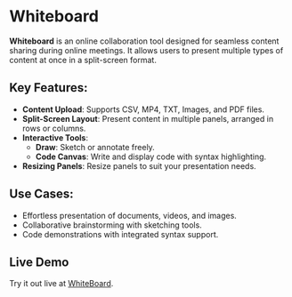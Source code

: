 # Whiteboard

**Whiteboard** is an online collaboration tool designed for seamless content sharing during online meetings. It allows users to present multiple types of content at once in a split-screen format.

## Key Features:
- **Content Upload**: Supports CSV, MP4, TXT, Images, and PDF files.
- **Split-Screen Layout**: Present content in multiple panels, arranged in rows or columns.
- **Interactive Tools**: 
  - **Draw**: Sketch or annotate freely.
  - **Code Canvas**: Write and display code with syntax highlighting.
- **Resizing Panels**: Resize panels to suit your presentation needs.

## Use Cases:
- Effortless presentation of documents, videos, and images.
- Collaborative brainstorming with sketching tools.
- Code demonstrations with integrated syntax support.

## Live Demo
Try it out live at [WhiteBoard](https://whiteboard-6duf.onrender.com).